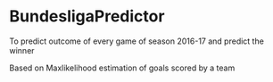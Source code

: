 # BundesligaPredictor
To predict outcome of every game of season 2016-17 and predict the winner

Based on Maxlikelihood estimation of goals scored by a team 
